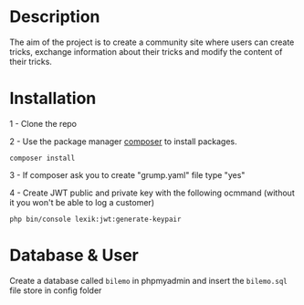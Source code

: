 # Description

The aim of the project is to create a community site where users can create tricks, exchange information about their tricks and  modify the content of their tricks.


# Installation

1 - Clone the repo

2 - Use the package manager [composer](https://getcomposer.org/doc/00-intro.md) to install packages.
```
composer install
```


3 - If composer ask you to create "grump.yaml" file type "yes"

4 - Create JWT public and private key with the following ocmmand (without it you won't be able to log a customer)
```
php bin/console lexik:jwt:generate-keypair
```
# Database & User

Create a database called `bilemo` in phpmyadmin and insert the `bilemo.sql` file store in config folder 
